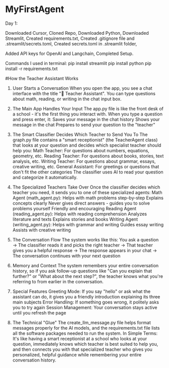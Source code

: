 # MyFirstAgent

Day 1:

Downloaded Cursor,
Cloned Repo,
Downloaded Python,
Downloaded Streamlit,
Created requirements.txt,
Created .gitignore file and .streamlit/secrets.toml,
Created secrets.toml in .streamlit folder,

Added API keys for OpenAI and Langchain,
Completed Setup.

Commands I used in terminal:
pip install streamlit
pip install python
pip install -r requirements.txt




#How the Teacher Assistant Works

1. User Starts a Conversation
When you open the app, you see a chat interface with the title "🤖 Teacher Assistant". You can type questions about math, reading, or writing in the chat input box.

2. The Main App Handles Your Input
The app.py file is like the front desk of a school - it's the first thing you interact with. When you type a question and press enter, it:
Saves your message in the chat history
Shows your message in the chat
Prepares to send your question to the "teacher"

3. The Smart Classifier Decides Which Teacher to Send You To
The graph.py file contains a "smart receptionist" (the TeacherAgent class) that looks at your question and decides which specialist teacher should help you:
Math Teacher: For questions about numbers, equations, geometry, etc.
Reading Teacher: For questions about books, stories, text analysis, etc.
Writing Teacher: For questions about grammar, essays, creative writing, etc.
General Assistant: For greetings or questions that don't fit the other categories
The classifier uses AI to read your question and categorize it automatically.

4. The Specialized Teachers Take Over
Once the classifier decides which teacher you need, it sends you to one of these specialized agents:
Math Agent (math_agent.py):
Helps with math problems step-by-step
Explains concepts clearly
Never gives direct answers - guides you to solve problems yourself
Friendly and encouraging
Reading Agent (reading_agent.py):
Helps with reading comprehension
Analyzes literature and texts
Explains stories and books
Writing Agent (writing_agent.py):
Helps with grammar and writing
Guides essay writing
Assists with creative writing

5. The Conversation Flow
The system works like this:
You ask a question →
The classifier reads it and picks the right teacher →
That teacher gives you a helpful response →
The response appears in your chat →
The conversation continues with your next question

6. Memory and Context
The system remembers your entire conversation history, so if you ask follow-up questions like "Can you explain that further?" or "What about the next step?", the teacher knows what you're referring to from earlier in the conversation.

7. Special Features
Greeting Mode: If you say "hello" or ask what the assistant can do, it gives you a friendly introduction explaining its three main subjects
Error Handling: If something goes wrong, it politely asks you to try again
Session Management: Your conversation stays active until you refresh the page

8. The Technical "Glue"
The create_llm_message.py file helps format messages properly for the AI models, and the requirements.txt file lists all the software packages needed to run the system.
In Simple Terms: It's like having a smart receptionist at a school who looks at your question, immediately knows which teacher is best suited to help you, and then connects you with that specialized teacher who gives you personalized, helpful guidance while remembering your entire conversation history.
